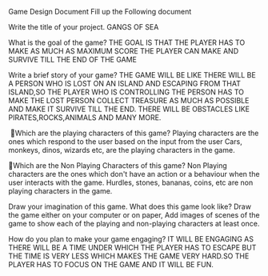 Game Design Document
Fill up the Following document 





Write the title of your project.
GANGS OF SEA 




What is the goal of the game? 
THE GOAL IS THAT THE PLAYER HAS TO MAKE AS MUCH AS MAXIMUM SCORE THE PLAYER CAN MAKE AND SURVIVE TILL THE END OF THE GAME 




Write a brief story of your game?
THE GAME WILL BE LIKE THERE WILL BE A PERSON WHO IS LOST ON AN ISLAND AND ESCAPING FROM THAT ISLAND,SO THE PLAYER WHO IS CONTROLLING THE PERSON HAS TO MAKE THE LOST PERSON COLLECT TREASURE  AS MUCH AS POSSIBLE AND MAKE IT SURVIVE TILL THE END. THERE WILL BE OBSTACLES LIKE PIRATES,ROCKS,ANIMALS AND MANY MORE. 







 Which are the playing characters of this game? 
Playing characters are the ones which respond to the user based on the input from the user
Cars, monkeys, dinos, wizards etc, are the playing characters in the game.  

Which are the Non Playing Characters of this game?
Non Playing characters are the ones which don't have an action or a behaviour when the user interacts with the game.
Hurdles, stones, bananas, coins, etc are non playing characters in the game.   




Draw your imagination of this game. What does this game look like?
Draw the game either on your computer or on paper, 
Add images of scenes of the game to show each of the playing and non-playing characters at least once.  







How do you plan to make your game engaging? 
IT WILL BE ENGAGING AS THERE WILL BE A TIME UNDER WHICH THE PLAYER HAS TO ESCAPE BUT THE TIME IS VERY LESS WHICH MAKES THE GAME VERY HARD.SO THE PLAYER HAS TO FOCUS ON THE GAME AND IT WILL BE FUN.


